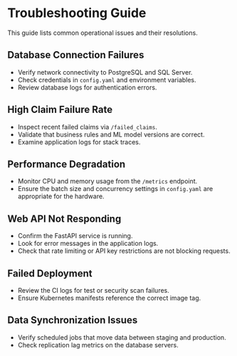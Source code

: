 # Troubleshooting Guide

This guide lists common operational issues and their resolutions.

## Database Connection Failures
- Verify network connectivity to PostgreSQL and SQL Server.
- Check credentials in `config.yaml` and environment variables.
- Review database logs for authentication errors.

## High Claim Failure Rate
- Inspect recent failed claims via `/failed_claims`.
- Validate that business rules and ML model versions are correct.
- Examine application logs for stack traces.

## Performance Degradation
- Monitor CPU and memory usage from the `/metrics` endpoint.
- Ensure the batch size and concurrency settings in `config.yaml` are appropriate for the hardware.

## Web API Not Responding
- Confirm the FastAPI service is running.
- Look for error messages in the application logs.
- Check that rate limiting or API key restrictions are not blocking requests.

## Failed Deployment
- Review the CI logs for test or security scan failures.
- Ensure Kubernetes manifests reference the correct image tag.

## Data Synchronization Issues
- Verify scheduled jobs that move data between staging and production.
- Check replication lag metrics on the database servers.

